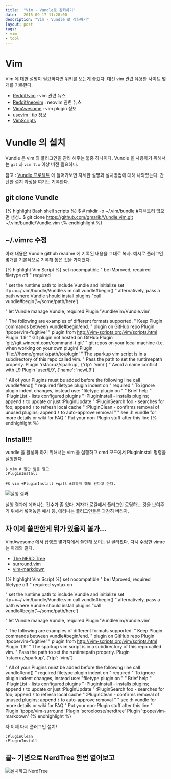 ```yaml
---
title:  "Vim - Vundle로 강화하기" 
date:   2015-09-17 11:28:00
description: "Vim - Vundle 로 강화하기"
layout: post
tags: 
- vim
- tool
---
```


# Vim
Vim 에 대한 설명이 필요하다면 위키를 보는게 좋겠다.
대신 vim 관련 유용한 사이트 몇개를 기록한다. 

- [Reddit/vim](http://www.reddit.com/r/vim/) : vim 관련 뉴스
- [Reddit/neovim](http://www.reddit.com/r/neovim/) : neovim 관련 뉴스
- [VimAwesome](http://vimawesome.com/) : vim plugin 정보
- [usevim](http://usevim.com/) : tip 정보
- [VimScripts](http://vim-scripts.org/vim/scripts.html)

# Vundle 의 설치
Vundle 은 vim 의 플러그인을 관리 해주는 툴중 하나이다. Vundle 을 사용하기 위해서는 `git` 과 `vim 7.x` 이상 버전 필요하다. 

참고 : [Vundle 프로젝트](https://github.com/VundleVim/Vundle.vim) 에 들어가보면 자세한 설명과 설치방법에 대해 나와있는다. 간단한 설치 과정을 여기도 기록한다.

## git clone Vundle

{% highlight Bash shell scripts %}
$ # mkdir -p ~/.vim/bundle	#디렉토리 없으면 생성..
$ git clone https://github.com/gmarik/Vundle.vim.git ~/.vim/bundle/Vundle.vim
{% endhighlight %}

## ~/.vimrc 수정
아래 내용은 Vundle github readme 에 기록된 내용을 그대로 복사. 예시로 플러그인 몇개를 기본적으로 기록해 놓은 것을 가져왔다.

{% highlight Vim Script %}
set nocompatible              " be iMproved, required
filetype off                  " required

" set the runtime path to include Vundle and initialize
set rtp+=~/.vim/bundle/Vundle.vim
call vundle#begin()
" alternatively, pass a path where Vundle should install plugins
"call vundle#begin('~/some/path/here')

" let Vundle manage Vundle, required
Plugin 'VundleVim/Vundle.vim'

" The following are examples of different formats supported.
" Keep Plugin commands between vundle#begin/end.
" plugin on GitHub repo
Plugin 'tpope/vim-fugitive'
" plugin from http://vim-scripts.org/vim/scripts.html
Plugin 'L9'
" Git plugin not hosted on GitHub
Plugin 'git://git.wincent.com/command-t.git'
" git repos on your local machine (i.e. when working on your own plugin)
Plugin 'file:///home/gmarik/path/to/plugin'
" The sparkup vim script is in a subdirectory of this repo called vim.
" Pass the path to set the runtimepath properly.
Plugin 'rstacruz/sparkup', {'rtp': 'vim/'}
" Avoid a name conflict with L9
Plugin 'user/L9', {'name': 'newL9'}

" All of your Plugins must be added before the following line
call vundle#end()            " required
filetype plugin indent on    " required
" To ignore plugin indent changes, instead use:
"filetype plugin on
"
" Brief help
" :PluginList       - lists configured plugins
" :PluginInstall    - installs plugins; append `!` to update or just :PluginUpdate
" :PluginSearch foo - searches for foo; append `!` to refresh local cache
" :PluginClean      - confirms removal of unused plugins; append `!` to auto-approve removal
"
" see :h vundle for more details or wiki for FAQ
" Put your non-Plugin stuff after this line
{% endhighlight %}

## Install!!!
vundle 을 활성화 하기 위해서는 vim 을 실행하고 cmd 모드에서 PluginInstall 명령을 실행한다.

	$ vim # 일단 빔을 열고
	:PluginInstall

	#$ vim +PluginInstall +qall #요렇게 해도 된다고 한다.

![실행 결과]({{site.url}}/assets/vim-vundle/vim-vundle-1.png)

실행 결과에 에러나는 건수가 좀 있다. 저자가 로컬에서 플러그인 로딩하는 것을 보여주기 위해서 넣어놓은 예시 등, 에러나는 플러그인들은 과감히 버리자. 


## 자 이제 쓸만한게 뭐가 있을지 볼가...
VimAwesome 에서 탑랭크 몇가지에서 쓸만해 보이는걸 골라봤다. 다시 수정한 vimrc 는 아래와 같다.

- [The NERD Tree](http://vimawesome.com/plugin/the-nerd-tree)
- [surround.vim](http://vimawesome.com/plugin/surround-vim)
- [vim-markdown](http://vimawesome.com/plugin/vim-markdown-safe-and-sound)

{% highlight Vim Script %}
set nocompatible              " be iMproved, required
filetype off                  " required
syntax on

" set the runtime path to include Vundle and initialize
set rtp+=~/.vim/bundle/Vundle.vim
call vundle#begin()
" alternatively, pass a path where Vundle should install plugins
"call vundle#begin('~/some/path/here')

" let Vundle manage Vundle, required
Plugin 'VundleVim/Vundle.vim'

" The following are examples of different formats supported.
" Keep Plugin commands between vundle#begin/end.
" plugin on GitHub repo
Plugin 'tpope/vim-fugitive'
" plugin from http://vim-scripts.org/vim/scripts.html
Plugin 'L9'
" The sparkup vim script is in a subdirectory of this repo called vim.
" Pass the path to set the runtimepath properly.
Plugin 'rstacruz/sparkup', {'rtp': 'vim/'}

" All of your Plugins must be added before the following line
call vundle#end()            " required
filetype plugin indent on    " required
" To ignore plugin indent changes, instead use:
"filetype plugin on
"
" Brief help
" :PluginList       - lists configured plugins
" :PluginInstall    - installs plugins; append `!` to update or just :PluginUpdate
" :PluginSearch foo - searches for foo; append `!` to refresh local cache
" :PluginClean      - confirms removal of unused plugins; append `!` to auto-approve removal
"
" see :h vundle for more details or wiki for FAQ
" Put your non-Plugin stuff after this line
"
Plugin 'tpope/vim-surround'
Plugin 'scrooloose/nerdtree'
Plugin 'tpope/vim-markdown'
{% endhighlight %}

자 이제 다시 플러그인 설치!

	:PluginClean
	:PluginInstall

## 끝~ 기념으로 NerdTree 한번 열어보고

![설치하고 NerdTree]({{site.url}}/assets/vim-vundle/vim-vundle-2.png)

